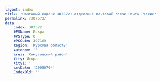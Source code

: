 ```yaml
---
layout: index
title: 'Почтовый индекс 307572: отделение почтовой связи Почты России'
permalink: /307572/
data:
    Index: 307572
    OPSName: Искра
    OPSType: О
    OPSSubm: 307189
    Region: 'Курская область'
    Autonom: ''
    Area: 'Хомутовский район'
    City: Искра
    City1: ''
    ActDate: '20050704'
    IndexOld: ''
---
```

